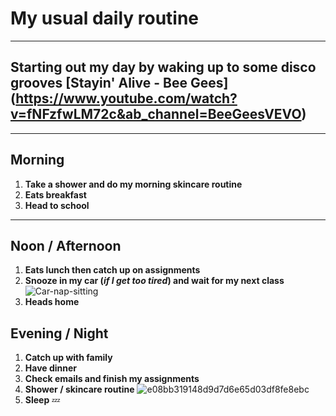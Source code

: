 # **My usual daily routine**
---
## **Starting out my day by waking up to some disco grooves** [Stayin' Alive - Bee Gees] (https://www.youtube.com/watch?v=fNFzfwLM72c&ab_channel=BeeGeesVEVO)
---
## Morning
1. **Take a shower and do my morning skincare routine** 
2. **Eats breakfast**
3. **Head to school**
---
## Noon / Afternoon
1. **Eats lunch then catch up on assignments**
2. **Snooze in my car (*if I get too tired*) and wait for my next class** ![Car-nap-sitting](https://github.com/CIT82/tranl-pub/assets/156024909/1c4584e4-13db-45aa-a20b-b0e7d37b5c10)
3. **Heads home**
## Evening / Night
1. **Catch up with family**
2. **Have dinner**
3. **Check emails and finish my assignments**
4. **Shower / skincare routine** ![e08bb319148d9d7d6e65d03df8fe8ebc](https://github.com/CIT82/tranl-pub/assets/156024909/98e6d295-8a64-4523-b6a9-68c0610c21e9)
5. **Sleep** 💤
